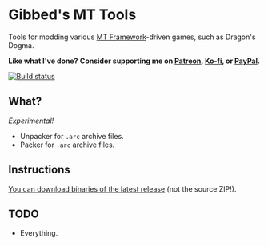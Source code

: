 # Gibbed's MT Tools

Tools for modding various [MT Framework](https://en.wikipedia.org/wiki/MT_Framework)-driven games, such as Dragon's Dogma.

**Like what I've done?**
**Consider supporting me on [Patreon](https://patreon.com/gibbed), [Ko-fi](https://ko-fi.com/gibbed), or [PayPal](https://paypal.me/gibbed).**

[![Build status](https://ci.appveyor.com/api/projects/status/64d8ss6vrid0htkm/branch/master?svg=true)](https://ci.appveyor.com/project/gibbed/gibbed-mt/branch/master)

## What?

*Experimental!*

* Unpacker for `.arc` archive files.
* Packer for `.arc` archive files.

## Instructions

[You can download binaries of the latest release](https://github.com/gibbed/Gibbed.MT/releases/latest) (not the source ZIP!).

## TODO

* Everything.

